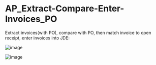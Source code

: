 # AP_Extract-Compare-Enter-Invoices_PO

Extract invoices(with PO), compare with PO, then match invoice to open receipt, enter invoices into JDE:

![image](https://user-images.githubusercontent.com/74902576/226501089-2394ed6a-7f44-4b20-b5bf-ced647c67854.png)

![image](https://user-images.githubusercontent.com/74902576/226501173-af4f270e-25ef-4d4e-9a41-e588f86e7bf7.png)


